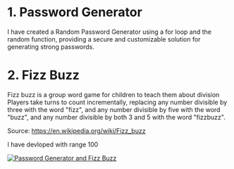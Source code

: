 # 1. Password Generator 

I have created a Random Password Generator using a for loop and the random function, providing a secure and customizable solution for generating strong passwords.

# 2. Fizz Buzz 

Fizz buzz is a group word game for children to teach them about division Players take turns to count incrementally, replacing any number divisible by three with the word "fizz", and any number divisible by five with the word "buzz", and any number divisible by both 3 and 5 with the word "fizzbuzz".

Source: https://en.wikipedia.org/wiki/Fizz_buzz

I have devloped with range 100  

[![Password Generator and Fizz Buzz](https://img.youtube.com/vi/TeeE7ko-98I/0.jpg)](https://www.youtube.com/watch?v=TeeE7ko-98I)
